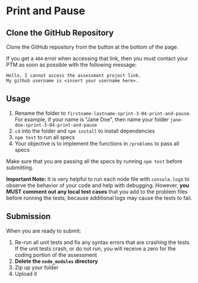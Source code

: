 # Print and Pause

## Clone the GitHub Repository

Clone the GitHub repository from the button at the bottom of the page.

If you get a `404` error when accessing that link, then you must contact your
PTM as soon as possible with the following message:

```plaintext
Hello, I cannot access the assessment project link.
My github username is <insert your username here>.
```

## Usage

1. Rename the folder to `firstname-lastname-sprint-3-04-print-and-pause`.
   For example, if your name is "Jane Doe", then name your folder
   `jane-doe-sprint-3-04-print-and-pause`
2. `cd` into the folder and `npm install` to install dependencies
3. `npm test` to run all specs
4. Your objective is to implement the functions in `/problems` to pass all specs

Make sure that you are passing all the specs by running `npm test` before
submitting.

**Important Note:**
It is very helpful to run each node file with `console.log`s to observe the
behavior of your code and help with debugging. However, **you MUST comment out
any local test cases** that you add to the problem files before running the
tests, because additional logs may cause the tests to fail.

## Submission

When you are ready to submit:

1. Re-run all unit tests and fix any syntax errors that are crashing the tests. If
the unit tests crash, or do not run, you will receive a zero for the coding
portion of the assessment
2. **Delete the `node_modules` directory**
3. Zip up your folder
4. Upload it
